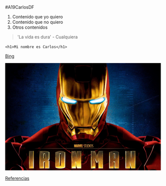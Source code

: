 #A19CarlosDF

1. Contenido que yo quiero
2. Contenido que no quiero
3. Otros contenidos

>'La vida es dura' - Cualquiera

`<h1>Mi nombre es Carlos</h1>`

[Bing](https://www.google.es)

![foto](https://github.com/a19carlosdf/a19carlosdf/blob/main/marvel.jpg?raw=true)

[Referencias](referencias.md)